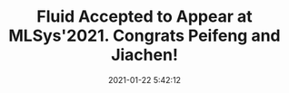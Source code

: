 ---
title: Fluid Accepted to Appear at MLSys'2021. Congrats Peifeng and Jiachen!
date: '2021-01-22 5:42:12'
categories:
- News
tags:
- GPU
- MLSys
- Systems + AI
---